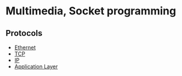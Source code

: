 # Multimedia, Socket programming

## Protocols
- [Ethernet](./Ethernet-Protocol.md)
- [TCP](./TCP-Protocol.md)
- [IP](./IP-Protocol.md)
- [Application Layer](./Application-Layer.md)
